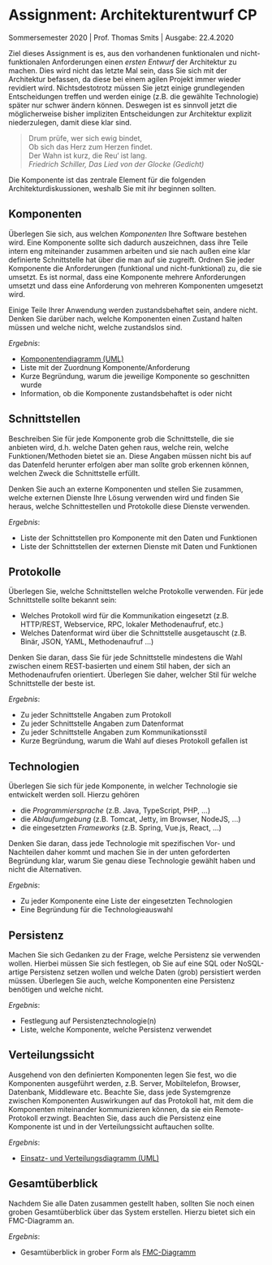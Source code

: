# Assignment: Architekturentwurf CP

Sommersemester 2020 | Prof. Thomas Smits | Ausgabe: 22.4.2020

Ziel dieses Assignment is es, aus den vorhandenen funktionalen und nicht-funktionalen Anforderungen einen _ersten Entwurf_ der Architektur zu machen. Dies wird nicht das letzte Mal sein, dass Sie sich mit der Architektur befassen, da diese bei einem agilen Projekt immer wieder revidiert wird. Nichtsdestotrotz müssen Sie jetzt einige grundlegenden Entscheidungen treffen und werden einige (z.B. die gewählte Technologie) später nur schwer ändern können. Deswegen ist es sinnvoll jetzt die möglicherweise bisher impliziten Entscheidungen zur Architektur explizit niederzulegen, damit diese klar sind.

> Drum prüfe, wer sich ewig bindet,<br>
> Ob sich das Herz zum Herzen findet.<br>
> Der Wahn ist kurz, die Reu‘ ist lang.<br>
> _Friedrich Schiller, Das Lied von der Glocke (Gedicht)_

Die Komponente ist das zentrale Element für die folgenden Architekturdiskussionen, weshalb Sie mit ihr beginnen sollten.


## Komponenten

Überlegen Sie sich, aus welchen _Komponenten_ Ihre Software bestehen wird. Eine Komponente sollte sich dadurch auszeichnen, dass ihre Teile intern eng miteinander zusammen arbeiten und sie nach außen eine klar definierte Schnittstelle hat über die man auf sie zugreift. Ordnen Sie jeder Komponente die Anforderungen (funktional und nicht-funktional) zu, die sie umsetzt. Es ist normal, dass eine Komponente mehrere Anforderungen umsetzt und dass eine Anforderung von mehreren Komponenten umgesetzt wird.

Einige Teile Ihrer Anwendung werden zustandsbehaftet sein, andere nicht. Denken Sie darüber nach, welche Komponenten einen Zustand halten müssen und welche nicht, welche zustandslos sind.

*Ergebnis*:

  * [Komponentendiagramm (UML)](https://www.oose.de/wp-content/uploads/2012/05/UML-Notations%C3%BCbersicht-2.5.pdf)
  * Liste mit der Zuordnung Komponente/Anforderung
  * Kurze Begründung, warum die jeweilige Komponente so geschnitten wurde
  * Information, ob die Komponente zustandsbehaftet is oder nicht


## Schnittstellen

Beschreiben Sie für jede Komponente grob die Schnittstelle, die sie anbieten wird, d.h. welche Daten gehen raus, welche rein, welche Funktionen/Methoden bietet sie an. Diese Angaben müssen nicht bis auf das Datenfeld herunter erfolgen aber man sollte grob erkennen können, welchen Zweck die Schnittstelle erfüllt.

Denken Sie auch an externe Komponenten und stellen Sie zusammen, welche externen Dienste Ihre Lösung verwenden wird und finden Sie heraus, welche Schnittestellen und Protokolle diese Dienste verwenden.

*Ergebnis*:

  * Liste der Schnittstellen pro Komponente mit den Daten und Funktionen
  * Liste der Schnittstellen der externen Dienste mit Daten und Funktionen


## Protokolle

Überlegen Sie, welche Schnittstellen welche Protokolle verwenden. Für jede Schnittstelle sollte bekannt sein:

  * Welches Protokoll wird für die Kommunikation eingesetzt (z.B. HTTP/REST, Webservice, RPC, lokaler Methodenaufruf, etc.)
  * Welches Datenformat wird über die Schnittstelle ausgetauscht (z.B. Binär, JSON, YAML, Methodenaufruf ...)

Denken Sie daran, dass Sie für jede Schnittstelle mindestens die Wahl zwischen einem REST-basierten und einem Stil haben, der sich an Methodenaufrufen orientiert. Überlegen Sie daher, welcher Stil für welche Schnittstelle der beste ist.

*Ergebnis*:

  * Zu jeder Schnittstelle Angaben zum Protokoll
  * Zu jeder Schnittstelle Angaben zum Datenformat
  * Zu jeder Schnittstelle Angaben zum Kommunikationsstil
  * Kurze Begründung, warum die Wahl auf dieses Protokoll gefallen ist


## Technologien

Überlegen Sie sich für jede Komponente, in welcher Technologie sie entwickelt werden soll. Hierzu gehören

  * die _Programmiersprache_ (z.B. Java, TypeScript, PHP, ...)
  * die _Ablaufumgebung_ (z.B. Tomcat, Jetty, im Browser, NodeJS, ...)
  * die eingesetzten _Frameworks_ (z.B. Spring, Vue.js, React, ...)

Denken Sie daran, dass jede Technologie mit spezifischen Vor- und Nachteilen daher kommt und machen Sie in der unten geforderten Begründung klar, warum Sie genau diese Technologie gewählt haben und nicht die Alternativen.

*Ergebnis*:

  * Zu jeder Komponente eine Liste der eingesetzten Technologien
  * Eine Begründung für die Technologieauswahl


## Persistenz

Machen Sie sich Gedanken zu der Frage, welche Persistenz sie verwenden wollen. Hierbei müssen Sie sich festlegen, ob Sie auf eine SQL oder NoSQL-artige Persistenz setzen wollen und welche Daten (grob) persistiert werden müssen. Überlegen Sie auch, welche Komponenten eine Persistenz benötigen und welche nicht.

*Ergebnis*:

  * Festlegung auf Persistenztechnologie(n)
  * Liste, welche Komponente, welche Persistenz verwendet


## Verteilungssicht

Ausgehend von den definierten Komponenten legen Sie fest, wo die Komponenten ausgeführt werden, z.B. Server, Mobiltelefon, Browser, Datenbank, Middleware etc. Beachte Sie, dass jede Systemgrenze zwischen Komponenten Auswirkungen auf das Protokoll hat, mit dem die Komponenten miteinander kommunizieren können, da sie ein Remote-Protokoll erzwingt. Beachten Sie, dass auch die Persistenz eine Komponente ist und in der Verteilungssicht auftauchen sollte.

*Ergebnis*:

  * [Einsatz- und Verteilungsdiagramm (UML)](https://www.oose.de/wp-content/uploads/2012/05/UML-Notations%C3%BCbersicht-2.5.pdf)


## Gesamtüberblick

Nachdem Sie alle Daten zusammen gestellt haben, sollten Sie noch einen groben Gesamtüberblick über das System erstellen. Hierzu bietet sich ein FMC-Diagramm an.

*Ergebnis*:

  * Gesamtüberblick in grober Form als [FMC-Diagramm](http://www.fmc-modeling.org/)
